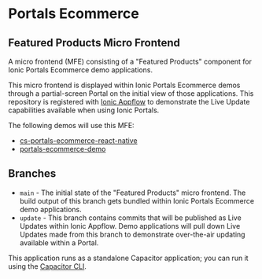 # Portals Ecommerce 

## Featured Products Micro Frontend

A micro frontend (MFE) consisting of a "Featured Products" component for Ionic Portals Ecommerce demo applications.

This micro frontend is displayed within Ionic Portals Ecommerce demos through a partial-screen Portal on the initial view of those applications. This repository is registered with <a href="https://ionic.io/docs/appflow" target="_blank">Ionic Appflow</a> to demonstrate the Live Update capabilities available when using Ionic Portals.

The following demos will use this MFE:

- [cs-portals-ecommerce-react-native](https://github.com/ionic-team/cs-portals-ecommerce-react-native)
- [portals-ecommerce-demo](https://github.com/ionic-team/portals-ecommerce-demo)

## Branches

- `main` - The initial state of the "Featured Products" micro frontend. The build output of this branch gets bundled within Ionic Portals Ecommerce demo applications.
- `update` - This branch contains commits that will be published as Live Updates within Ionic Appflow. Demo applications will pull down Live Updates made from this branch to demonstrate over-the-air updating available within a Portal.

This application runs as a standalone Capacitor application; you can run it using the <a href="https://capacitorjs.com/docs/cli" target="_blank">Capacitor CLI</a>. 

